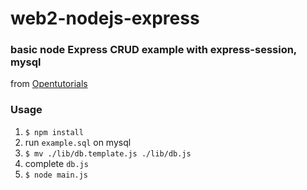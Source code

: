 # web2-nodejs-express

### basic node Express CRUD example with express-session, mysql

from [Opentutorials](https://opentutorials.org/course/3370)

### Usage

1. `$ npm install`
2. run `example.sql` on mysql
3. `$ mv ./lib/db.template.js ./lib/db.js`
4. complete `db.js`
5. `$ node main.js`
